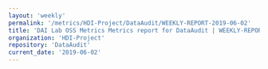 ```yaml
---
layout: 'weekly'
permalink: '/metrics/HDI-Project/DataAudit/WEEKLY-REPORT-2019-06-02'
title: 'DAI Lab OSS Metrics Metrics report for DataAudit | WEEKLY-REPORT-2019-06-02'
organization: 'HDI-Project'
repository: 'DataAudit'
current_date: '2019-06-02'
---
```

